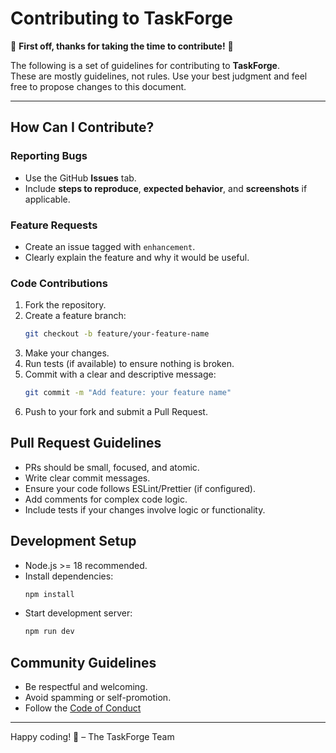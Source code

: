 # Contributing to TaskForge

🎉 **First off, thanks for taking the time to contribute!** 🎉

The following is a set of guidelines for contributing to **TaskForge**.  
These are mostly guidelines, not rules. Use your best judgment and feel free to propose changes to this document.

---

## **How Can I Contribute?**

### **Reporting Bugs**
- Use the GitHub **Issues** tab.
- Include **steps to reproduce**, **expected behavior**, and **screenshots** if applicable.

### **Feature Requests**
- Create an issue tagged with `enhancement`.
- Clearly explain the feature and why it would be useful.

### **Code Contributions**
1. Fork the repository.
2. Create a feature branch:  
   ```sh
   git checkout -b feature/your-feature-name
   ```
3. Make your changes.
4. Run tests (if available) to ensure nothing is broken.
5. Commit with a clear and descriptive message:
   ```sh
   git commit -m "Add feature: your feature name"
   ```
6. Push to your fork and submit a Pull Request.

## **Pull Request Guidelines**
 - PRs should be small, focused, and atomic.
 - Write clear commit messages.
 - Ensure your code follows ESLint/Prettier (if configured).
 - Add comments for complex code logic.
 - Include tests if your changes involve logic or functionality.

## **Development Setup**
 - Node.js >= 18 recommended.
 - Install dependencies:
   ```sh
   npm install
   ```
 - Start development server:
   ```sh
   npm run dev
   ```

## **Community Guidelines**
 - Be respectful and welcoming.
 - Avoid spamming or self-promotion.
 - Follow the [Code of Conduct](./CODE_OF_CONDUCT.md)

---
Happy coding! 🚀
– The TaskForge Team
